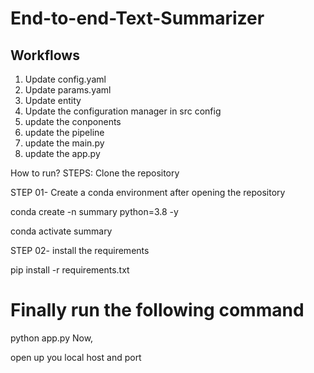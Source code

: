 # End-to-end-Text-Summarizer


## Workflows

1. Update config.yaml
2. Update params.yaml
3. Update entity
4. Update the configuration manager in src config
5. update the conponents
6. update the pipeline
7. update the main.py
8. update the app.py



How to run?
STEPS:
Clone the repository

STEP 01- Create a conda environment after opening the repository

conda create -n summary python=3.8 -y

conda activate summary

STEP 02- 
install the requirements

pip install -r requirements.txt

# Finally run the following command
python app.py
Now,

open up you local host and port
